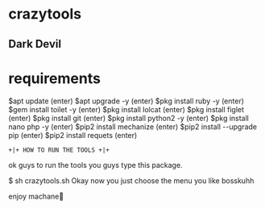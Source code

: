 # crazytools 
## Dark Devil

# requirements

 $apt update (enter)
 $apt upgrade -y (enter)
 $pkg install ruby -y (enter)
 $gem install toilet -y (enter)
 $pkg install lolcat (enter)
 $pkg install figlet (enter)
 $pkg install git (enter)
 $pkg install python2 -y (enter)
 $pkg install nano php -y (enter)
 $pip2 install mechanize (enter)
 $pip2 install --upgrade pip (enter)
 $pip2 install requets (enter)


    +|+ HOW TO RUN THE TOOLS +|+
ok guys to run the tools you guys type this package.

 $ sh crazytools.sh Okay now you just choose the menu you like bosskuhh

 enjoy machane🤩
